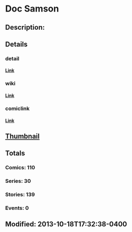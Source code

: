 # Doc Samson
## Description: 
## Details
### detail
#### [Link](http://marvel.com/comics/characters/1009275/doc_samson?utm_campaign=apiRef&utm_source=225578a89fc76f3d20fbffda5d17a88d)
### wiki
#### [Link](http://marvel.com/universe/Doc_Samson?utm_campaign=apiRef&utm_source=225578a89fc76f3d20fbffda5d17a88d)
### comiclink
#### [Link](http://marvel.com/comics/characters/1009275/doc_samson?utm_campaign=apiRef&utm_source=225578a89fc76f3d20fbffda5d17a88d)
## [Thumbnail](http://i.annihil.us/u/prod/marvel/i/mg/3/10/5261a84c1707c.jpg)
## Totals
### Comics: 110
### Series: 30
### Stories: 139
### Events: 0
## Modified: 2013-10-18T17:32:38-0400